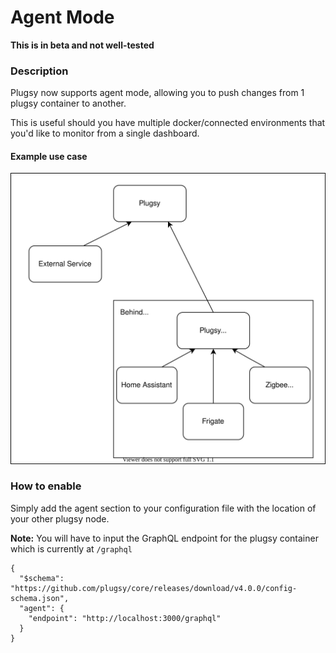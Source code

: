 # Agent Mode

**This is in beta and not well-tested**

### Description

Plugsy now supports agent mode, allowing you to push changes from 1 plugsy container to another. 

This is useful should you have multiple docker/connected environments that you'd like to monitor from a single dashboard.


#### Example use case

![Plugsy Agent Mode Use Case](images/agent-mode.svg)

### How to enable

Simply add the agent section to your configuration file with the location of your other plugsy node.

**Note:** You will have to input the GraphQL endpoint for the plugsy container which is currently at `/graphql`

```jsonc
{
  "$schema": "https://github.com/plugsy/core/releases/download/v4.0.0/config-schema.json",
  "agent": {
    "endpoint": "http://localhost:3000/graphql"
  }
}
```
